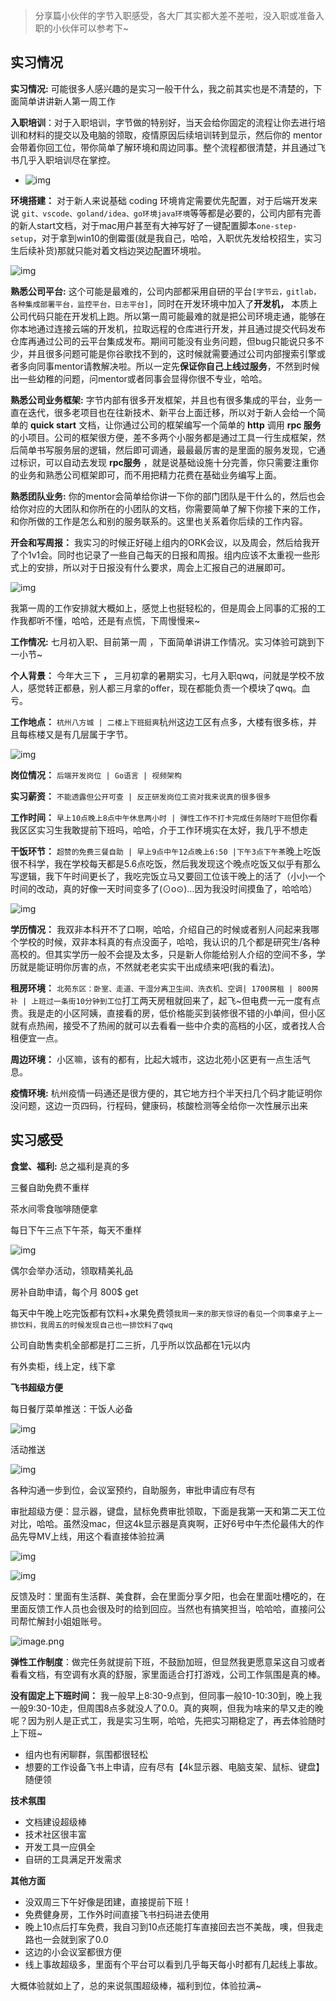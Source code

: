 

> 分享篇小伙伴的字节入职感受，各大厂其实都大差不差啦，没入职或准备入职的小伙伴可以参考下~

## 实习情况

**实习情况:** 可能很多人感兴趣的是实习一般干什么，我之前其实也是不清楚的，下面简单讲讲新人第一周工作 

**入职培训**：对于入职培训，字节做的特别好，当天会给你固定的流程让你去进行培训和材料的提交以及电脑的领取，疫情原因后续培训转到显示，然后你的 mentor 会带着你回工位，带你简单了解环境和周边同事。整个流程都很清楚，并且通过飞书几乎入职培训尽在掌控。 

- ![img](https://uploadfiles.nowcoder.com/files/20220708/302389814_1657250854246/1657243772247-05c32d64-b124-4e6d-829c-d25f47e5f7a1.png) 

**环境搭建：** 对于新人来说基础 coding 环境肯定需要优先配置，对于后端开发来说 `git、vscode、goland/idea、go环境java环境`等等都是必要的，公司内部有完善的新人start文档，对于mac用户甚至有大神写好了一键配置脚本`one-step-setup`，对于拿到win10的倒霉蛋(就是我自己，哈哈，入职优先发给校招生，实习生后续补货)那就只能对着文档边哭边配置环境啦。 

![img](https://uploadfiles.nowcoder.com/files/20220708/302389814_1657250862914/1657244063885-1094a2c8-a4f2-4d3c-9ef0-c7b8ec265c70.png) 

**熟悉公司平台:** 这个可能是最难的，公司内部都采用自研的平台`[字节云，gitlab，各种集成部署平台，监控平台，日志平台]`，同时在开发环境中加入了**开发机，** 本质上公司代码只能在开发机上跑。所以第一周可能最难的就是把公司环境走通，能够在你本地通过连接云端的开发机，拉取远程的仓库进行开发，并且通过提交代码发布仓库再通过公司的云平台集成发布。期间可能没有业务问题，但bug只能说只多不少，并且很多问题可能是你谷歌找不到的，这时候就需要通过公司内部搜索引擎或者多向同事mentor请教解决啦。所以一定先**保证你自己上线过服务**，不然到时候出一些幼稚的问题，问mentor或者同事会显得你很不专业，哈哈。 

**熟悉公司业务框架:** 字节内部有很多开发框架，并且也有很多集成的平台，业务一直在迭代，很多老项目也在往新技术、新平台上面迁移，所以对于新人会给一个简单的 **quick start** 文档，让你通过公司的框架编写一个简单的 **http** 调用 **rpc 服务**的小项目。公司的框架很方便，差不多两个小服务都是通过工具一行生成框架，然后简单书写服务层的逻辑，然后即可调通，最最最厉害的是里面的服务发现，它通过标识，可以自动去发现 **rpc服务** ，就是说基础设施十分完善，你只需要注重你的业务和熟悉公司框架即可，而不用把精力花费在基础业务编写上面。 

**熟悉团队业务:** 你的mentor会简单给你讲一下你的部门团队是干什么的，然后也会给你对应的大团队和你所在的小团队的文档，你需要简单了解下你接下来的工作，和你所做的工作是怎么和别的服务联系的。这里也关系着你后续的工作内容。 

**开会和写周报：** 我实习的时候正好碰上组内的ORK会议，以及周会，然后给我开了个1v1会。同时也记录了一些自己每天的日报和周报。组内应该不太重视一些形式上的安排，所以对于日报没有什么要求，周会上汇报自己的进展即可。 

![img](https://uploadfiles.nowcoder.com/files/20220708/302389814_1657250875325/1657245822734-1af1d1e9-e11c-4bd0-9680-8b8999ea9c65.png) 

我第一周的工作安排就大概如上，感觉上也挺轻松的，但是周会上同事的汇报的工作我都听不懂，哈哈，还是有点慌，下周慢慢来~

**工作情况:** 七月初入职、目前第一周 ，下面简单讲讲工作情况。实习体验可跳到下一小节~ 

**个人背景：** 今年大三下 **，** 三月初拿的暑期实习，七月入职qwq，问就是学校不放人，感觉转正都悬，别人都三月拿的offer，现在都能负责一个模块了qwq。血亏。 

**工作地点：** `杭州八方城 | 二楼上下班挺爽`杭州这边工区有点多，大楼有很多栋，并且每栋楼又是有几层属于字节。 

![img](https://uploadfiles.nowcoder.com/files/20220708/302389814_1657250890979/1657246489259-9dda9b6d-1e7b-4888-9115-e9d375f90afb.jpeg) 

**岗位情况：** `后端开发岗位 | Go语言 | 视频架构` 

**实习薪资：** `不能透露但公开可查 | 反正研发岗位工资对我来说真的很多很多` 

**工作时间：** `早上10点晚上8点中午休息两小时 | 弹性工作不打卡完成任务随时下班`但你看我区区实习生我敢提前下班吗，哈哈，介于工作环境实在太好，我几乎不想走 

**干饭环节：** `超赞的免费三餐自助 | 早上9点中午12点晚上6:50 |下午3点下午茶`晚上吃饭很不科学，我在学校每天都是5.6点吃饭，然后我发现这个晚点吃饭又似乎有那么写逻辑，我下午时间更长了，我吃完饭立马又要回工位该干晚上的活了（小小一个时间的改动，真的好像一天时间变多了(⊙o⊙)…因为我没时间摸鱼了，哈哈哈） 

![img](https://uploadfiles.nowcoder.com/files/20220708/302389814_1657250904319/1657246487920-d1a8035d-02df-461c-8b8e-9c7c003e9554.jpeg) 

**学历情况：** 我双非本科开不了口啊，哈哈，介绍自己的时候或者别人问起来我哪个学校的时候，双非本科真的有点没面子，哈哈，我认识的几个都是研究生/各种高校的。但其实学历一般不会提及太多，只是新人你能给别人介绍的空间不多，学历就是能证明你厉害的点，不然就老老实实干出成绩来吧(我的看法)。 

**租房环境：** `北苑东区：卧室、走道、干湿分离卫生间、洗衣机、空调| 1700房租 | 800房补 | 上班过一条街10分钟到工位`打工两天房租就回来了，起飞~但电费一元一度有点贵。我是走的小区阿姨，直接看的房，低价格能买到装修很不错的小单间，但小区就有点热闹，接受不了热闹的就可以去看看一些中介卖的高档的小区，或者找人合租便宜一点。 

**周边环境：** 小区嘛，该有的都有，比起大城市，这边北苑小区更有一点生活气息。 

**疫情环境:** 杭州疫情一码通还是很方便的，其它地方扫个半天扫几个码才能证明你没问题，这边一页四码，行程码，健康码，核酸检测等全给你一次性展示出来 

## 实习感受

**食堂、福利:** 总之福利是真的多 

三餐自助免费不重样 

茶水间零食咖啡随便拿 

每日下午三点下午茶，每天不重样 

![img](https://uploadfiles.nowcoder.com/files/20220708/302389814_1657251068746/1657247861361-c8068f17-2e4d-4940-8f7b-f5245d6910f8.jpeg) 

偶尔会举办活动，领取精美礼品 

房补自助申请，每个月 800$ get 

每天中午晚上吃完饭都有饮料+水果免费领`我周一来的那天惊讶的看见一个同事桌子上一排饮料，我周五的时候发现自己也一排饮料了qwq` 

公司自助售卖机全部都是打二三折，几乎所以饮品都在1元以内 

有外卖柜，线上定，线下拿 

**飞书超级方便** 

每日餐厅菜单推送：干饭人必备 

![img](https://uploadfiles.nowcoder.com/files/20220708/302389814_1657251096525/1657247791370-0b61f2c3-948c-487d-af12-3fe375dcbbc7.jpeg) 

活动推送 

![img](https://uploadfiles.nowcoder.com/files/20220708/302389814_1657251107011/1657247825229-f5f10cf5-7130-4e8f-999e-fae4968a4881.jpeg) 

各种沟通一步到位，会议室预约，自助服务，审批申请应有尽有 

审批超级方便：显示器，键盘，鼠标免费审批领取，下面是我第一天和第二天工位对比，哈哈。虽然没mac，但这4k显示器是真爽啊，正好6号中午杰伦最伟大的作品先导MV上线，用这个看直接体验拉满 

![img](https://uploadfiles.nowcoder.com/files/20220708/302389814_1657251132573/1657246491120-2d734324-8275-449c-8341-a522291c86ad.jpeg) 

![img](https://uploadfiles.nowcoder.com/files/20220708/302389814_1657251140602/1657246486368-5bb16f33-d0a5-4cd3-9995-596df8e375cd.jpeg) 

反馈及时：里面有生活群、美食群，会在里面分享夕阳，也会在里面吐槽吃的，在里面反馈工作人员也会很及时的给到回应。当然也有搞笑担当，哈哈哈，直接问公司帮忙解封小姐姐账号。 

![image.png](https://uploadfiles.nowcoder.com/files/20220708/302389814_1657251233783/1657251224499-1b70adbe-63ab-43dd-b061-f750fa55ad59.png) 

**弹性工作制度**：做完任务就提前下班，不鼓励加班，但显然我更愿意呆这自习或者看看文档，有空调有水真的舒服，家里面适合打打游戏，公司工作氛围是真的棒。 

**没有固定上下班时间：** 我一般早上8:30-9点到，但同事一般10-10:30到，晚上我一般9:30-10走，但周围8点多就没人了0.0。真的爽啊，但我为啥来的早又走的晚呢？因为别人是正式工，我是实习生啊，哈哈，先把实习期稳定了，再去体验随时上下班~ 

- 组内也有闲聊群，氛围都很轻松 
- 想要的工作设备飞书上申请，应有尽有【4k显示器、电脑支架、鼠标、键盘】随便领 

**技术氛围** 

- 文档建设超级棒 
- 技术社区很丰富 
- 开发工具一应俱全 
- 自研的工具满足开发需求 

**其他方面** 

- 没双周三下午好像是团建，直接提前下班！ 
- 免费健身房，工作外时间直接飞书扫码进去使用 
- 晚上10点后打车免费，我自习到10点还能打车直接回去岂不美哉，噢，但我走路也一会就到家了0.0 
- 这边的小会议室都很方便 
- 线上事故超级多，里面有个平台可以看到几乎每天每小时都有几起线上事故。 

大概体验就如上了，总的来说氛围超级棒，福利到位，体验拉满~